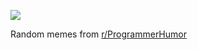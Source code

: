![](https://preview.redd.it/ncp8hguegxne1.png?width=640&crop=smart&auto=webp&s=470f38bf071a06e28ab5dcd972f4f2c73891673b)

 Random memes from [r/ProgrammerHumor](https://www.reddit.com/r/ProgrammerHumor/)
